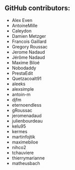 GitHub contributors:
--------------------------------
 - Alex Even
 - AntoineMille
 - Caleydon
 - Damien Metzger
 - Francois Gaillard
 - Gregory Roussac
 - Jerome Nadaud
 - Jérôme Nadaud
 - Maxime Biloé
 - Nobodaddy
 - PrestaEdit
 - Quetzacoalt91
 - aleeks
 - alexsimple
 - antoin-m
 - djfm
 - eternoendless
 - gRoussac
 - jeromenadaud
 - julienbourdeau
 - kelu95
 - kermes
 - martinfojtik
 - maximebiloe
 - nihco2
 - tchauviere
 - thierrymarianne
- matheusbach
